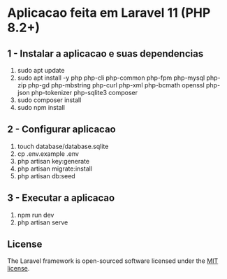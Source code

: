 # Aplicacao feita em Laravel 11 (PHP 8.2+)

## 1 - Instalar a aplicacao e suas dependencias

1. sudo apt update
2. sudo apt install -y php php-cli php-common php-fpm php-mysql php-zip php-gd php-mbstring php-curl php-xml php-bcmath openssl php-json php-tokenizer php-sqlite3 composer
3. sudo composer install
4. sudo npm install



## 2 - Configurar aplicacao

1. touch database/database.sqlite
2. cp .env.example .env
3. php artisan key:generate
4. php artisan migrate:install
5. php artisan db:seed



## 3 - Executar a aplicacao

1. npm run dev
2. php artisan serve



## License

The Laravel framework is open-sourced software licensed under the [MIT license](https://opensource.org/licenses/MIT).
